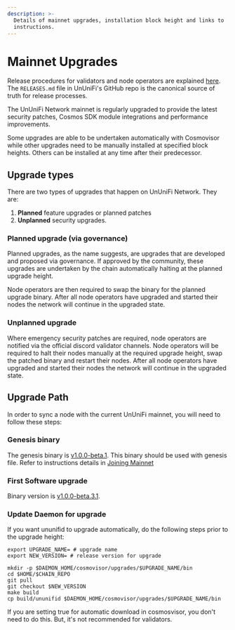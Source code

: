 ```yaml
---
description: >-
  Details of mainnet upgrades, installation block height and links to
  instructions.
---
```


# Mainnet Upgrades

Release procedures for validators and node operators are explained [here](https://github.com/UnUniFI/chain/blob/main/RELEASES.md). The `RELEASES.md` file in UnUniFi's GitHub repo is the canonical source of truth for release processes.

The UnUniFi Network mainnet is regularly upgraded to provide the latest security patches, Cosmos SDK module integrations and performance improvements.

Some upgrades are able to be undertaken automatically with Cosmovisor while other upgrades need to be manually installed at specified block heights. Others can be installed at any time after their predecessor.

## Upgrade types

There are two types of upgrades that happen on UnUniFi Network. They are:&#x20;

1. **Planned** feature upgrades or planned patches&#x20;
2. **Unplanned** security upgrades.

### Planned upgrade (via governance)

Planned upgrades, as the name suggests, are upgrades that are developed and proposed via governance. If approved by the community, these upgrades are undertaken by the chain automatically halting at the planned upgrade height.&#x20;

Node operators are then required to swap the binary for the planned upgrade binary. After all node operators have upgraded and started their nodes the network will continue in the upgraded state.

### Unplanned upgrade

Where emergency security patches are required, node operators are notified via the official discord validator channels. Node operators will be required to halt their nodes manually at the required upgrade height, swap the patched binary and restart their nodes. After all node operators have upgraded and started their nodes the network will continue in the upgraded state.

## Upgrade Path

In order to sync a node with the current UnUniFi mainnet, you will need to follow these steps:

### Genesis binary

The genesis binary is [v1.0.0-beta.1](https://github.com/UnUniFi/chain/releases/tag/v1.0.0-beta.1). This binary should be used with genesis file. Refer to instructions details in [Joining Mainnet](validate-mainnet.md)

### First Software upgrade

Binary version is [v1.0.0-beta.3.1](https://github.com/UnUniFi/chain/releases/tag/v1.0.0-beta.3.1).

### Update Daemon for upgrade

If you want ununifid to upgrade automatically, do the following steps prior to the upgrade height:

```shell
export UPGRADE_NAME= # upgrade name
export NEW_VERSION= # release version for upgrade

mkdir -p $DAEMON_HOME/cosmovisor/upgrades/$UPGRADE_NAME/bin
cd $HOME/$CHAIN_REPO
git pull
git checkout $NEW_VERSION
make build
cp build/ununifid $DAEMON_HOME/cosmovisor/upgrades/$UPGRADE_NAME/bin
```

If you are setting true for automatic download in cosmosvisor, you don't need to do this. But, it's not recommended for validators.
